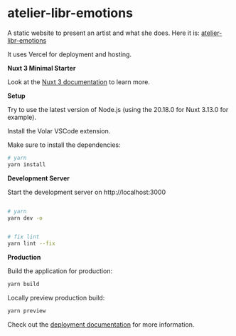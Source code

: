 # atelier-libr-emotions

A static website to present an artist and what she does.
Here it is: [atelier-libr-emotions](https://atelierlibremotions.vercel.app/)

It uses Vercel for deployment and hosting.

**Nuxt 3 Minimal Starter**

Look at the [Nuxt 3 documentation](https://nuxt.com/docs/getting-started/introduction) to learn more.

**Setup**

Try to use the latest version of Node.js (using the 20.18.0 for Nuxt 3.13.0 for example).

Install the Volar VSCode extension.

Make sure to install the dependencies:

```bash
# yarn
yarn install
```

**Development Server**

Start the development server on http://localhost:3000

```bash

# yarn
yarn dev -o


# fix lint
yarn lint --fix
```

**Production**

Build the application for production:

```bash
yarn build
```

Locally preview production build:

```bash
yarn preview
```

Check out the [deployment documentation](https://nuxt.com/docs/getting-started/deployment) for more information.

